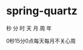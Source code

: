 # spring-quartz


<property name="cronExpression" value="0 15 0 * * ?" />

秒 分 时 天 月 周 年

0秒15分0点每天每月不关心周